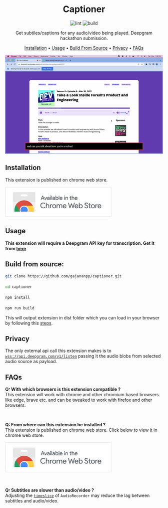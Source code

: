 <div align="center">

# Captioner

![lint](https://github.com/gajananpp/captioner/actions/workflows/lint.yml/badge.svg) 
![build](https://github.com/gajananpp/captioner/actions/workflows/build.yml/badge.svg) 

Get subtiles/captions for any audio/video being played. Deepgram hackathon submission.

[Installation](#installation) •
[Usage](#usage) •
[Build From Source](#build-from-source) •
[Privacy](#privacy) •
[FAQs](#faqs)

<img src="src/static/thumbnail.png" alt="Demo PNG" width="640"/>

</div>

## Installation
This extension is published on chrome web store.

[![Add from Chrome web store](src/static/chrome-web-store-btn.png)](https://chrome.google.com/webstore/detail/captioner/ilehdekjacappgghkgmmlbhgbnlkgoid)

## Usage

**This extension will require a Deepgram API key for transcription. Get it from [here](https://console.deepgram.com/signup)**

## Build from source:

```bash
git clone https://github.com/gajananpp/captioner.git

cd captioner

npm install

npm run build
```
This will output extension in dist folder which you can load in your browser by following this [steps](https://developer.chrome.com/docs/extensions/mv3/getstarted/#:~:text=The%20directory%20holding%20the%20manifest%20file%20can%20be%20added%20as%20an%20extension%20in%20developer%20mode%20in%20its%20current%20state.).


## Privacy
The only external api call this extension makes is to [`wss://api.deepgram.com/v1/listen`](https://developers.deepgram.com/api-reference/#transcription-streaming) passing it the audio blobs from selected audio source as payload.

## FAQs

**Q: With which browsers is this extension compatible ?**
<br>
This extension will work with chrome and other chromium based browsers like edge, brave etc. and can be tweaked to work with firefox and other browsers.

<br>

**Q: From where can this extension be installed ?**
<br>
This extension is published on chrome web store. Click below to view it in chrome web store.

[![Add from Chrome web store](src/static/chrome-web-store-btn.png)](https://chrome.google.com/webstore/detail/captioner/ilehdekjacappgghkgmmlbhgbnlkgoid)

<br>

**Q: Subtitles are slower than audio/video ?**
<br>
Adjusting the [`timeslice`](https://github.com/gajananpp/captioner/blob/main/src/content-script/index.tsx#L21) of `AudioRecorder` may reduce the lag between subtitles and audio/video.

<br>